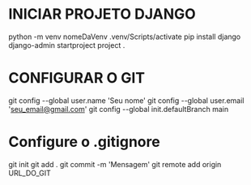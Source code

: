 # INICIAR PROJETO DJANGO

python -m venv nomeDaVenv
.venv/Scripts/activate
pip install django
django-admin startproject project .

# CONFIGURAR O GIT

git config --global user.name 'Seu nome'
git config --global user.email 'seu_email@gmail.com'
git config --global init.defaultBranch main
# Configure o .gitignore
git init
git add .
git commit -m 'Mensagem'
git remote add origin URL_DO_GIT